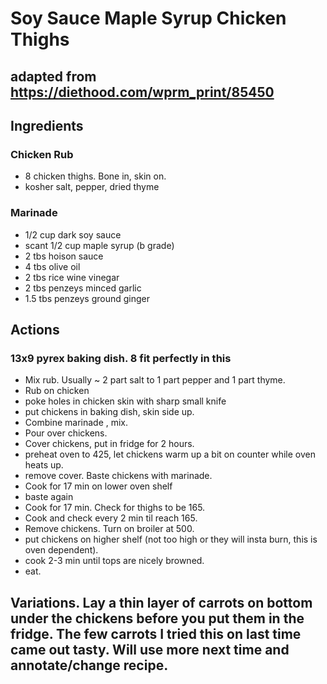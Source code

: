 # Soy Sauce Maple Syrup Chicken Thighs
## adapted from https://diethood.com/wprm_print/85450 

## Ingredients
### Chicken Rub
* 8 chicken thighs. Bone in, skin on.
* kosher salt, pepper, dried thyme
### Marinade
* 1/2 cup dark soy sauce
* scant 1/2 cup maple syrup (b grade)
* 2 tbs hoison sauce
* 4 tbs olive oil
* 2 tbs rice wine vinegar
* 2 tbs penzeys minced garlic
* 1.5 tbs penzeys ground ginger

## Actions

### 13x9 pyrex baking dish. 8 fit perfectly in this

* Mix rub. Usually ~ 2 part salt to 1 part pepper and 1 part thyme.
* Rub on chicken
* poke holes in chicken skin with sharp small knife
* put chickens in baking dish, skin side up.
* Combine marinade , mix.
* Pour over chickens.
* Cover chickens, put in fridge for 2 hours.
* preheat oven to 425, let chickens warm up a bit on counter while oven heats up.
* remove cover. Baste chickens with marinade.
* Cook for 17 min on lower oven shelf
* baste again
* Cook for 17 min. Check for thighs to be 165.
* Cook and check every 2 min til reach 165.
* Remove chickens. Turn on broiler at 500.
* put chickens on higher shelf (not too high or they will insta burn, this is oven dependent).
* cook 2-3 min until tops are nicely browned.
* eat.

## Variations. Lay a thin layer of carrots on bottom under the chickens before you put them in the fridge. The few carrots I tried this on last time came out tasty. Will use more next time and annotate/change recipe.